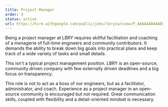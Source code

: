 ```yaml
---
title: Project Manager
order: 3
status: active
url: https://hire.withgoogle.com/public/jobs/lbryio/view/P_AAAAAADAAADDIQ-YUHEtOA?trackingTag=joinUs
---
```

Being a project manager at LBRY requires skillful facilitation and coaching of a menagerie of full-time engineers and community contributors. It demands the ability to break down big goals into practical plans and keep track of a wide variety of tasks and small details.

This isn't a typical project management position. LBRY is an open-source, community driven company with few externally driven deadlines and a big focus on transparency. 

This role is not to act as a boss of our engineers, but as a facilitator, administrator, and coach. Experience as a project manager in an open-source community is encouraged but not required. Great communication skills, coupled with flexibility and a detail-oriented mindset is necessary.
